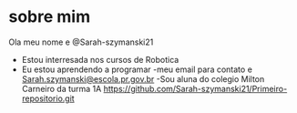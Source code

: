 # sobre mim
Ola meu nome e @Sarah-szymanski21
- Estou interresada nos cursos de Robotica 
- Eu estou aprendendo a programar 
-meu email para contato e Sarah.szymanski@escola.pr.gov.br
-Sou aluna do colegio Milton Carneiro da turma 1A
https://github.com/Sarah-szymanski21/Primeiro-repositorio.git

